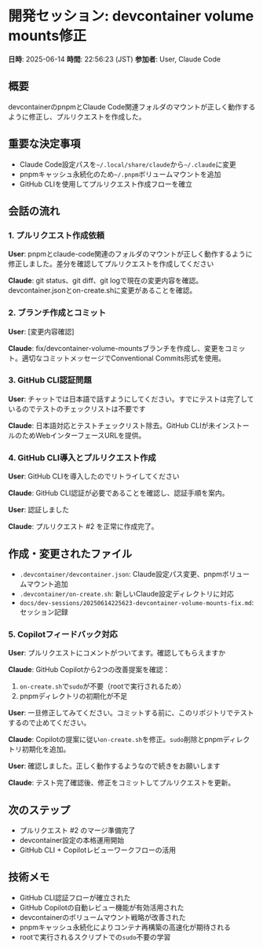 # 開発セッション: devcontainer volume mounts修正

**日時**: 2025-06-14
**時間**: 22:56:23 (JST)
**参加者**: User, Claude Code

## 概要
devcontainerのpnpmとClaude Code関連フォルダのマウントが正しく動作するように修正し、プルリクエストを作成した。

## 重要な決定事項
- Claude Code設定パスを`~/.local/share/claude`から`~/.claude`に変更
- pnpmキャッシュ永続化のため`~/.pnpm`ボリュームマウントを追加
- GitHub CLIを使用してプルリクエスト作成フローを確立

## 会話の流れ

### 1. プルリクエスト作成依頼
**User**: pnpmとclaude-code関連のフォルダのマウントが正しく動作するように修正しました。差分を確認してプルリクエストを作成してください

**Claude**: git status、git diff、git logで現在の変更内容を確認。devcontainer.jsonとon-create.shに変更があることを確認。

### 2. ブランチ作成とコミット
**User**: [変更内容確認]

**Claude**: fix/devcontainer-volume-mountsブランチを作成し、変更をコミット。適切なコミットメッセージでConventional Commits形式を使用。

### 3. GitHub CLI認証問題
**User**: チャットでは日本語で話すようにしてください。すでにテストは完了しているのでテストのチェックリストは不要です

**Claude**: 日本語対応とテストチェックリスト除去。GitHub CLIが未インストールのためWebインターフェースURLを提供。

### 4. GitHub CLI導入とプルリクエスト作成
**User**: GitHub CLIを導入したのでリトライしてください

**Claude**: GitHub CLI認証が必要であることを確認し、認証手順を案内。

**User**: 認証しました

**Claude**: プルリクエスト #2 を正常に作成完了。

## 作成・変更されたファイル
- `.devcontainer/devcontainer.json`: Claude設定パス変更、pnpmボリュームマウント追加
- `.devcontainer/on-create.sh`: 新しいClaude設定ディレクトリに対応
- `docs/dev-sessions/20250614225623-devcontainer-volume-mounts-fix.md`: セッション記録

### 5. Copilotフィードバック対応
**User**: プルリクエストにコメントがついてます。確認してもらえますか

**Claude**: GitHub Copilotから2つの改善提案を確認：
1. `on-create.sh`で`sudo`が不要（rootで実行されるため）
2. pnpmディレクトリの初期化が不足

**User**: 一旦修正してみてください。コミットする前に、このリポジトリでテストするので止めてください。

**Claude**: Copilotの提案に従い`on-create.sh`を修正。`sudo`削除とpnpmディレクトリ初期化を追加。

**User**: 確認しました。正しく動作するようなので続きをお願いします

**Claude**: テスト完了確認後、修正をコミットしてプルリクエストを更新。

## 次のステップ
- プルリクエスト #2 のマージ準備完了
- devcontainer設定の本格運用開始
- GitHub CLI + Copilotレビューワークフローの活用

## 技術メモ
- GitHub CLI認証フローが確立された
- GitHub Copilotの自動レビュー機能が有効活用された
- devcontainerのボリュームマウント戦略が改善された
- pnpmキャッシュ永続化によりコンテナ再構築の高速化が期待される
- rootで実行されるスクリプトでの`sudo`不要の学習